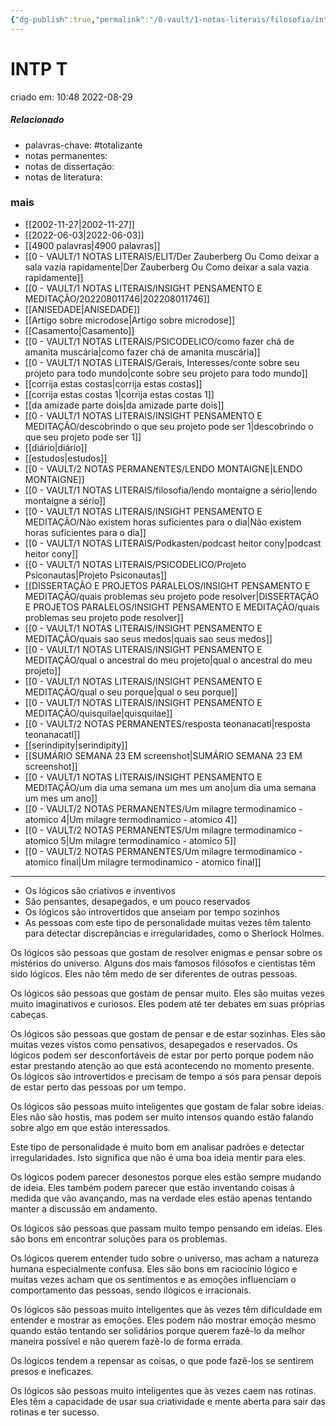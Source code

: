 ```yaml
---
{"dg-publish":true,"permalink":"/0-vault/1-notas-literais/filosofia/intp-t/","tags":["totalizante"],"dgHomeLink":true,"dgShowLocalGraph":true,"dgShowFileTree":true,"dgEnableSearch":true}
---
```



# INTP T
criado em: 10:48 2022-08-29

##### Relacionado
- palavras-chave: #totalizante 
- notas permanentes: 
- notas de dissertação:
- notas de literatura: 

### mais
- [[2002-11-27\|2002-11-27]]
- [[2022-06-03\|2022-06-03]]
- [[4900 palavras\|4900 palavras]]
- [[0 - VAULT/1 NOTAS LITERAIS/ELIT/Der Zauberberg Ou Como deixar a sala vazia rapidamente\|Der Zauberberg Ou Como deixar a sala vazia rapidamente]]
- [[0 - VAULT/1 NOTAS LITERAIS/INSIGHT PENSAMENTO E MEDITAÇÃO/202208011746\|202208011746]]
- [[ANISEDADE\|ANISEDADE]]
- [[Artigo sobre microdose\|Artigo sobre microdose]]
- [[Casamento\|Casamento]]
- [[0 - VAULT/1 NOTAS LITERAIS/PSICODELICO/como fazer chá de amanita muscária\|como fazer chá de amanita muscária]]
- [[0 - VAULT/1 NOTAS LITERAIS/Gerais, Interesses/conte sobre seu projeto para todo mundo\|conte sobre seu projeto para todo mundo]]
- [[corrija estas costas\|corrija estas costas]]
- [[corrija estas costas 1\|corrija estas costas 1]]
- [[da amizade parte dois\|da amizade parte dois]]
- [[0 - VAULT/1 NOTAS LITERAIS/INSIGHT PENSAMENTO E MEDITAÇÃO/descobrindo o que seu projeto pode ser 1\|descobrindo o que seu projeto pode ser 1]]
- [[diário\|diário]]
- [[estudos\|estudos]]
- [[0 - VAULT/2 NOTAS PERMANENTES/LENDO MONTAIGNE\|LENDO MONTAIGNE]]
- [[0 - VAULT/1 NOTAS LITERAIS/filosofia/lendo montaigne a sério\|lendo montaigne a sério]]
- [[0 - VAULT/1 NOTAS LITERAIS/INSIGHT PENSAMENTO E MEDITAÇÃO/Não existem horas suficientes para o dia\|Não existem horas suficientes para o dia]]
- [[0 - VAULT/1 NOTAS LITERAIS/Podkasten/podcast heitor cony\|podcast heitor cony]]
- [[0 - VAULT/1 NOTAS LITERAIS/PSICODELICO/Projeto Psiconautas\|Projeto Psiconautas]]
- [[DISSERTAÇÃO E PROJETOS PARALELOS/INSIGHT PENSAMENTO E MEDITAÇÃO/quais problemas seu projeto pode resolver\|DISSERTAÇÃO E PROJETOS PARALELOS/INSIGHT PENSAMENTO E MEDITAÇÃO/quais problemas seu projeto pode resolver]]
- [[0 - VAULT/1 NOTAS LITERAIS/INSIGHT PENSAMENTO E MEDITAÇÃO/quais sao seus medos\|quais sao seus medos]]
- [[0 - VAULT/1 NOTAS LITERAIS/INSIGHT PENSAMENTO E MEDITAÇÃO/qual o ancestral do meu projeto\|qual o ancestral do meu projeto]]
- [[0 - VAULT/1 NOTAS LITERAIS/INSIGHT PENSAMENTO E MEDITAÇÃO/qual o seu porque\|qual o seu porque]]
- [[0 - VAULT/1 NOTAS LITERAIS/INSIGHT PENSAMENTO E MEDITAÇÃO/quisquilae\|quisquilae]]
- [[0 - VAULT/2 NOTAS PERMANENTES/resposta teonanacatl\|resposta teonanacatl]]
- [[serindipity\|serindipity]]
- [[SUMÁRIO SEMANA 23 EM screenshot\|SUMÁRIO SEMANA 23 EM screenshot]]
- [[0 - VAULT/1 NOTAS LITERAIS/INSIGHT PENSAMENTO E MEDITAÇÃO/um dia uma semana um mes um ano\|um dia uma semana um mes um ano]]
- [[0 - VAULT/2 NOTAS PERMANENTES/Um milagre termodinamico - atomico 4\|Um milagre termodinamico - atomico 4]]
- [[0 - VAULT/2 NOTAS PERMANENTES/Um milagre termodinamico - atomico 5\|Um milagre termodinamico - atomico 5]]
- [[0 - VAULT/2 NOTAS PERMANENTES/Um milagre termodinamico - atomico final\|Um milagre termodinamico - atomico final]]

---

- Os lógicos são criativos e inventivos 
- São pensantes, desapegados, e um pouco reservados 
- Os lógicos são introvertidos que anseiam por tempo sozinhos 
- As pessoas com este tipo de personalidade muitas vezes têm talento para detectar discrepâncias e irregularidades, como o Sherlock Holmes.

Os lógicos são pessoas que gostam de resolver enigmas e pensar sobre os mistérios do universo. Alguns dos mais famosos filósofos e cientistas têm sido lógicos. Eles não têm medo de ser diferentes de outras pessoas.

Os lógicos são pessoas que gostam de pensar muito. Eles são muitas vezes muito imaginativos e curiosos. Eles podem até ter debates em suas próprias cabeças.

Os lógicos são pessoas que gostam de pensar e de estar sozinhas. Eles são muitas vezes vistos como pensativos, desapegados e reservados. Os lógicos podem ser desconfortáveis de estar por perto porque podem não estar prestando atenção ao que está acontecendo no momento presente. Os lógicos são introvertidos e precisam de tempo a sós para pensar depois de estar perto das pessoas por um tempo.

Os lógicos são pessoas muito inteligentes que gostam de falar sobre ideias. Eles não são hostis, mas podem ser muito intensos quando estão falando sobre algo em que estão interessados.

Este tipo de personalidade é muito bom em analisar padrões e detectar irregularidades. Isto significa que não é uma boa ideia mentir para eles.

Os lógicos podem parecer desonestos porque eles estão sempre mudando de ideia. Eles também podem parecer que estão inventando coisas à medida que vão avançando, mas na verdade eles estão apenas tentando manter a discussão em andamento.

Os lógicos são pessoas que passam muito tempo pensando em ideias. Eles são bons em encontrar soluções para os problemas.

Os lógicos querem entender tudo sobre o universo, mas acham a natureza humana especialmente confusa. Eles são bons em raciocínio lógico e muitas vezes acham que os sentimentos e as emoções influenciam o comportamento das pessoas, sendo ilógicos e irracionais.

Os lógicos são pessoas muito inteligentes que às vezes têm dificuldade em entender e mostrar as emoções. Eles podem não mostrar emoção mesmo quando estão tentando ser solidários porque querem fazê-lo da melhor maneira possível e não querem fazê-lo de forma errada.

Os lógicos tendem a repensar as coisas, o que pode fazê-los se sentirem presos e ineficazes.

Os lógicos são pessoas muito inteligentes que às vezes caem nas rotinas. Eles têm a capacidade de usar sua criatividade e mente aberta para sair das rotinas e ter sucesso.


